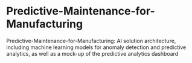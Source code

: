 # Predictive-Maintenance-for-Manufacturing
Predictive-Maintenance-for-Manufacturing: AI solution architecture, including machine learning models for anomaly detection and predictive analytics, as well as a mock-up of the predictive analytics dashboard
